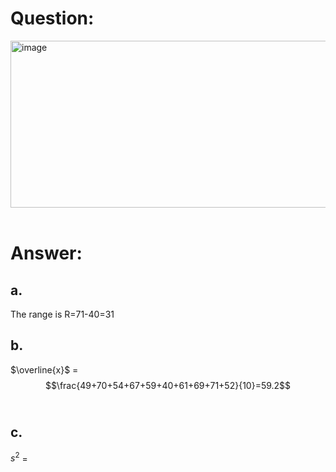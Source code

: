 # Question:<br>
<img width="595" height="267" alt="image" src="https://github.com/user-attachments/assets/56c07ecd-3387-4ea2-a645-32fcab0a38e3" /><br>
<br>
# Answer:<br>
## a.<br>
The range is R=71-40=31
## b.<br>
$\overline{x}$ = $$\frac{49+70+54+67+59+40+61+69+71+52}{10}=59.2$$<br>
## c.<br>
$s^2$ =
